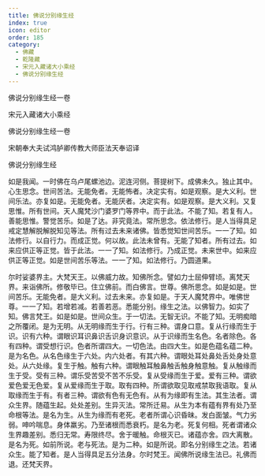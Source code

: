 ```yaml
---
title: 佛说分别缘生经
index: true
icon: editor
order: 185
category:
  - 佛藏
  - 乾隆藏
  - 宋元入藏诸大小乘经
  - 佛说分别缘生经
---
```


佛说分别缘生经一卷  

宋元入藏诸大小乘经  

佛说分别缘生经一卷  

宋朝奉大夫试鸿胪卿传教大师臣法天奉诏译  

佛说分别缘生经  

如是我闻。一时佛在乌卢尾螺池边。泥连河侧。菩提树下。成佛未久。独止其中。心生思念。世间苦法。无能免者。无能怖者。决定实有。如是观察。是大义利。世间乐法。亦复如是。无能免者。无能厌者。决定实有。如是观察。是大义利。又复思惟。所有世间。天人魔梵沙门婆罗门等界中。而于此法。不能了知。若复有人。善能思惟。警觉苦乐。如是了达。非究竟法。常所思念。依法修行。是人当得具足戒定慧解脱解脱知见等法。所有过去未来诸佛。皆悉觉知世间苦乐。一一了知。如法修行。以自行力。而成正觉。何以故。此法未曾有。无能了知者。所有过去。如来应供正等正觉。皆于此法。一一了知。如法修行。乃成正觉。未来世中。如来应供正等正觉。如是世间苦乐等法。一一了知。如法修行。乃圆道果。  

尔时娑婆界主。大梵天王。以佛威力故。知佛所念。譬如力士屈伸臂顷。离梵天界。来诣佛所。修敬毕已。住立佛前。而白佛言。世尊。佛所思念。如是如是。世间苦乐。无能免者。是大义利。过去未来。亦复如是。于天人魔梵界中。唯佛世尊。一一了知。若增若减。若善若恶。悉能分别。缘生之法。以佛智力。如实了知。佛言梵王。如是如是。世间众生。于一切法。无智无识。不能了知。无明痴暗之所覆闭。是为无明。从无明缘而生于行。行有三种。谓身口意。复从行缘而生于识。识有六种。谓眼识耳识鼻识舌识身识意识。从于识缘而生名色。名者除色。各有四种。谓受想行识。色者所谓四大。一切色法。由四大生。如是色蕴名蕴二种。是为名色。从名色缘生于六处。内六处者。有其六种。谓眼处耳处鼻处舌处身处意处。从六处缘。复生于触。触有六种。谓眼触耳触鼻触舌触身触意触。复从触缘而生于受。受有三种。谓乐受苦受不苦不乐受。复从受缘而生于爱。爱有三种。谓欲爱色爱无色爱。复从爱缘而生于取。取有四种。所谓欲取见取戒禁取我语取。复从取缘而生于有。有者三种。谓欲有色有无色有。从有为缘即有生法。其生法者。谓众生界。随蕴生起。处处差别。生异灭法。常所迁易。从生为本有蕴有界有处乃至命根等法。是名为生。从生为缘而有老死。老者所谓心识昏昧。发白面皱。气力劣弱。呻吟喘息。身体羸劣。乃至诸根而悉衰朽。是名为老。死复何相。死者谓诸众生界趣差别。悉归无常。寿限终尽。舍于暖触。命根灭已。诸蕴亦舍。四大离散。是名为死。如前所说。老与死法。是为二种。如是所说。即名分别缘生之法。若诸众生。能了知者。是人当得具足五分法身。尔时梵王。闻佛所说缘生法已。礼佛而退。还梵天界。  
